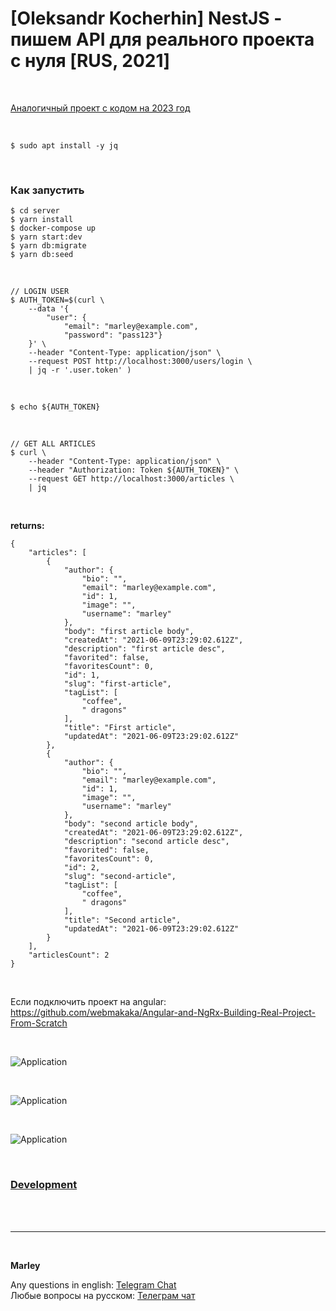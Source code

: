 # [Oleksandr Kocherhin] NestJS - пишем API для реального проекта с нуля [RUS, 2021]


<br/>

[Аналогичный проект с кодом на 2023 год](https://github.com/webmakaka/NestJS-Building-Real-Project-API-From-Scratch)

<br/>

```
$ sudo apt install -y jq
```

<br/>

### Как запустить

    $ cd server
    $ yarn install
    $ docker-compose up
    $ yarn start:dev
    $ yarn db:migrate
    $ yarn db:seed

<br/>

```
// LOGIN USER
$ AUTH_TOKEN=$(curl \
    --data '{
        "user": {
            "email": "marley@example.com",
            "password": "pass123"}
    }' \
    --header "Content-Type: application/json" \
    --request POST http://localhost:3000/users/login \
    | jq -r '.user.token' )
```

<br/>

```
$ echo ${AUTH_TOKEN}
```


<br/>

```
// GET ALL ARTICLES
$ curl \
    --header "Content-Type: application/json" \
    --header "Authorization: Token ${AUTH_TOKEN}" \
    --request GET http://localhost:3000/articles \
    | jq
```

<br/>

**returns:**

```
{
    "articles": [
        {
            "author": {
                "bio": "",
                "email": "marley@example.com",
                "id": 1,
                "image": "",
                "username": "marley"
            },
            "body": "first article body",
            "createdAt": "2021-06-09T23:29:02.612Z",
            "description": "first article desc",
            "favorited": false,
            "favoritesCount": 0,
            "id": 1,
            "slug": "first-article",
            "tagList": [
                "coffee",
                " dragons"
            ],
            "title": "First article",
            "updatedAt": "2021-06-09T23:29:02.612Z"
        },
        {
            "author": {
                "bio": "",
                "email": "marley@example.com",
                "id": 1,
                "image": "",
                "username": "marley"
            },
            "body": "second article body",
            "createdAt": "2021-06-09T23:29:02.612Z",
            "description": "second article desc",
            "favorited": false,
            "favoritesCount": 0,
            "id": 2,
            "slug": "second-article",
            "tagList": [
                "coffee",
                " dragons"
            ],
            "title": "Second article",
            "updatedAt": "2021-06-09T23:29:02.612Z"
        }
    ],
    "articlesCount": 2
}

```

<br/>

Если подключить проект на angular:  
https://github.com/webmakaka/Angular-and-NgRx-Building-Real-Project-From-Scratch

<br/>

![Application](/img/pic01.png?raw=true)

<br/>

![Application](/img/pic02.png?raw=true)

<br/>

![Application](/img/pic03.png?raw=true)

<br/>

### [Development](./Development.md)

<br/><br/>

---

<br/>

**Marley**

Any questions in english: <a href="https://jsdev.org/chat/">Telegram Chat</a>  
Любые вопросы на русском: <a href="https://jsdev.ru/chat/">Телеграм чат</a>
